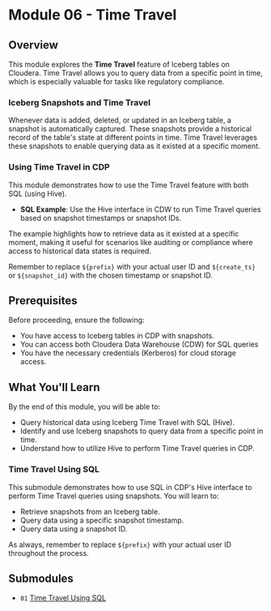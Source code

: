 # Module 06 - Time Travel

## Overview

This module explores the **Time Travel** feature of Iceberg tables on Cloudera. Time Travel allows you to query data from a specific point in time, which is especially valuable for tasks like regulatory compliance.

### Iceberg Snapshots and Time Travel

Whenever data is added, deleted, or updated in an Iceberg table, a snapshot is automatically captured. These snapshots provide a historical record of the table's state at different points in time. Time Travel leverages these snapshots to enable querying data as it existed at a specific moment.

### Using Time Travel in CDP

This module demonstrates how to use the Time Travel feature with both SQL (using Hive).

- **SQL Example**: Use the Hive interface in CDW to run Time Travel queries based on snapshot timestamps or snapshot IDs.

The example highlights how to retrieve data as it existed at a specific moment, making it useful for scenarios like auditing or compliance where access to historical data states is required.

Remember to replace `${prefix}` with your actual user ID and `${create_ts}` or `${snapshot_id}` with the chosen timestamp or snapshot ID.

## Prerequisites

Before proceeding, ensure the following:

- You have access to Iceberg tables in CDP with snapshots.
- You can access both Cloudera Data Warehouse (CDW) for SQL queries
- You have the necessary credentials (Kerberos) for cloud storage access.
  
## What You'll Learn

By the end of this module, you will be able to:

- Query historical data using Iceberg Time Travel with SQL (Hive).
- Identify and use Iceberg snapshots to query data from a specific point in time.
- Understand how to utilize Hive to perform Time Travel queries in CDP.


### Time Travel Using SQL  
   This submodule demonstrates how to use SQL in CDP's Hive interface to perform Time Travel queries using snapshots. You will learn to:
   - Retrieve snapshots from an Iceberg table.
   - Query data using a specific snapshot timestamp.
   - Query data using a snapshot ID.

As always, remember to replace `${prefix}` with your actual user ID throughout the process.

## Submodules

- `01` [Time Travel Using SQL](time_travel_SQL.md)
